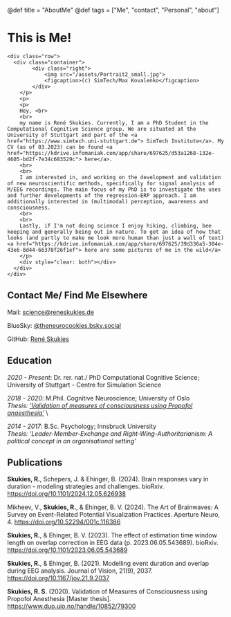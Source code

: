 @def title = "AboutMe"
@def tags = ["Me", "contact", "Personal", "about"]

# This is Me!

~~~
<div class="row">
  <div class="container">
        <div class="right">
            <img src="/assets/Portrait2_small.jpg">
            <figcaption>(c) SimTech/Max Kovalenko</figcaption>
        </div>
    </p>
    <p>
    <p>
    Hey, <br>
    <br>
    my name is René Skukies. Currently, I am a PhD Student in the Computational Cognitive Science group. We are situated at the University of Stuttgart and part of the <a href="https://www.simtech.uni-stuttgart.de"> SimTech Institute</a>. My CV (as of 03.2023) can be found <a href="https://kdrive.infomaniak.com/app/share/697625/d53a1268-132e-4605-bd2f-7e34c683529c"> here</a>.
    <br>
    <br>
    I am interested in, and working on the development and validation of new neuroscientific methods, specifically for signal analysis of M/EEG recordings. The main focus of my PhD is to investigate the uses and further developments of the regression-ERP approach. I am additionally interested in (multimodal) perception, awareness and consciousness.
    <br>
    <br>
    Lastly, if I'm not doing science I enjoy hiking, climbing, bee keeping and generally being out in nature. To get an idea of how that looks (and partly to make me look more human than just a wall of text) <a href="https://kdrive.infomaniak.com/app/share/697625/39d336a5-304e-43e6-8d44-66378f26f1ef"> here are some pictures of me in the wild</a>
    </p>
    <div style="clear: both"></div>      
  </div>
</div>
~~~

## Contact Me/ Find Me Elsewhere

Mail: [science@reneskukies.de](mailto:science@reneskukies.de)

BlueSky: [@theneurocookies.bsky.social](https://bsky.app/profile/theneurocookies.bsky.social)

GitHub: [René Skukies](https://github.com/ReneSkukies)

## Education

*2020 - Present*: Dr. rer. nat./ PhD Computational Cognitive Science; University of Stuttgart - Centre for Simulation Science

*2018 - 2020*: M.Phil. Cognitive Neuroscience; University of Oslo \
*Thesis: ['Validation of measures of consciousness using Propofol anaesthesia'](https://www.duo.uio.no/handle/10852/79300?show=full)* \
<!--Can be found  [here](https://www.duo.uio.no/handle/10852/79300?show=full)-->

*2014 - 2017*: B.Sc. Psychology; Innsbruck University \
*Thesis: 'Leader-Member-Exchange and Right-Wing-Authoritarianism: A political concept in an organisational setting'*


## Publications

**Skukies, R.**, Schepers, J. & Ehinger, B. (2024). Brain responses vary in duration - modeling strategies and challenges. bioRxiv. <https://doi.org/10.1101/2024.12.05.626938>

Mikheev, V., **Skukies, R.**, & Ehinger, B. V. (2024). The Art of Brainwaves: A Survey on Event-Related Potential Visualization Practices. Aperture Neuro, 4. <https://doi.org/10.52294/001c.116386>

**Skukies, R.**, & Ehinger, B. V. (2023). The effect of estimation time window length on overlap correction in EEG data (p. 2023.06.05.543689). bioRxiv. <https://doi.org/10.1101/2023.06.05.543689>


**Skukies, R.**, & Ehinger, B. (2021). Modelling event duration and overlap during EEG analysis. Journal of Vision, 21(9), 2037. <https://doi.org/10.1167/jov.21.9.2037>

**Skukies, R. S.** (2020). Validation of Measures of Consciousness using Propofol Anesthesia [Master thesis]. <https://www.duo.uio.no/handle/10852/79300>


